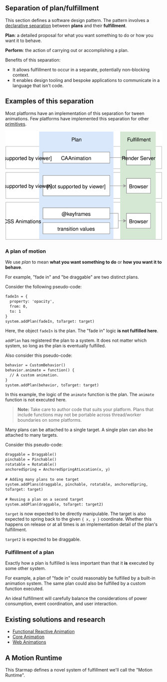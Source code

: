 ## Separation of plan/fulfillment

This section defines a software design pattern. The pattern involves a [declarative separation](https://en.wikipedia.org/wiki/Declarative_programming) between **plans** and their **fulfillment**.

**Plan**: a detailed proposal for what you want something to do or how you want it to behave.

**Perform**: the action of carrying out or accomplishing a plan.

Benefits of this separation:

- It allows fulfillment to occur in a separate, potentially non-blocking context.
- It enables design tooling and bespoke applications to communicate in a language that isn't code.

## Examples of this separation

Most platforms have an implementation of this separation for tween animations. Few platforms have implemented this separation for other [primitives](../primitives.md).

![](../_assets/PatternMatches.svg)

### A plan of motion

We use *plan* to mean **what you want something to do** or **how you want it to behave**.

For example, "fade in" and "be draggable" are two distinct plans.

Consider the following pseudo-code:

    fadeIn = {
      property: 'opacity',
      from: 0,
      to: 1
    }
    system.addPlan(fadeIn, toTarget: target)

Here, the object `fadeIn` is the plan. The "fade in" logic **is not fulfilled here**.

`addPlan` has registered the plan to a system. It does not matter which system, so long as the plan is eventually fulfilled.

Also consider this pseudo-code:

    behavior = CustomBehavior()
    behavior.animate = function() {
      // A custom animation.
    }
    system.addPlan(behavior, toTarget: target)

In this example, the logic of the `animate` function is the plan. The `animate` function is not executed here.

> **Note:** Take care to author code that suits your platform. Plans that include functions may not be portable across thread/worker boundaries on some platforms.

Many plans can be attached to a single target. A single plan can also be attached to many targets.

Consider this pseudo-code:

    draggable = Draggable()
    pinchable = Pinchable()
    rotatable = Rotatable()
    anchoredSpring = AnchoredSpringAtLocation(x, y)
    
    # Adding many plans to one target
    system.addPlans(draggable, pinchable, rotatable, anchoredSpring, toTarget: target)
    
    # Reusing a plan on a second target
    system.addPlan(draggable, toTarget: target2)

`target` is now expected to be directly manipulable. The target is also expected to spring back to the given `{ x, y }` coordinate. Whether this happens on release or at all times is an implementation detail of the plan's fulfillment.

`target2` is expected to be draggable.

### Fulfillment of a plan

Exactly how a plan is fulfilled is less important than that it **is** executed by some other system.

For example, a plan of "fade in" could reasonably be fulfilled by a built-in animation system. The same plan could also be fulfilled by a custom function executed.

An ideal fulfillment will carefully balance the considerations of power consumption, event coordination, and user interaction.

## Existing solutions and research

- [Functional Reactive Animation](http://haskell.cs.yale.edu/wp-content/uploads/2011/02/icfp97.pdf)
- [Core Animation](https://developer.apple.com/library/ios/documentation/Cocoa/Conceptual/CoreAnimation_guide/CoreAnimationBasics/CoreAnimationBasics.html)
- [Web Animations](https://w3c.github.io/web-animations/)

## A Motion Runtime

This Starmap defines a novel system of fulfillment we'll call the "Motion Runtime".

<!--

LGTM:
- appsforartists
- featherless
- larche
- markwei

-->
